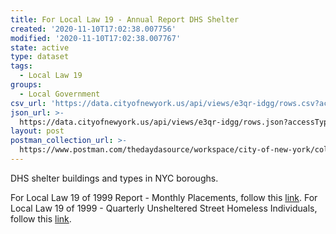 ```yaml
---
title: For Local Law 19 - Annual Report DHS Shelter
created: '2020-11-10T17:02:38.007756'
modified: '2020-11-10T17:02:38.007767'
state: active
type: dataset
tags:
  - Local Law 19
groups:
  - Local Government
csv_url: 'https://data.cityofnewyork.us/api/views/e3qr-idgg/rows.csv?accessType=DOWNLOAD'
json_url: >-
  https://data.cityofnewyork.us/api/views/e3qr-idgg/rows.json?accessType=DOWNLOAD
layout: post
postman_collection_url: >-
  https://www.postman.com/thedaydasource/workspace/city-of-new-york/collection/15909983-8fa57649-5821-45cc-a346-957f3b730a89
---
```

DHS shelter buildings and types in NYC boroughs.

For Local Law 19 of 1999 Report - Monthly Placements, follow this <a href="https://data.cityofnewyork.us/Social-Services/Local-Law-19-of-1999-Report-Monthly-Placements/5284-7vfz">link</a>.
For Local Law 19 of 1999 - Quarterly Unsheltered Street Homeless Individuals, follow this <a href="https://data.cityofnewyork.us/Social-Services/Local-Law-19-of-1999-Report-Quarterly-Unsheltered-/7tu6-bcih">link</a>.

